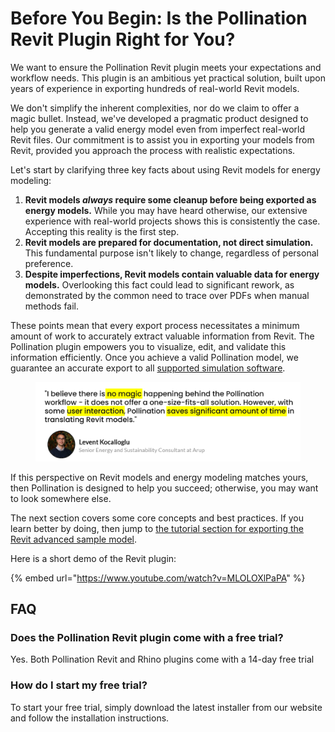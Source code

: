# Before You Begin: Is the Pollination Revit Plugin Right for You?

We want to ensure the Pollination Revit plugin meets your expectations and workflow needs. This plugin is an ambitious yet practical solution, built upon years of experience in exporting hundreds of real-world Revit models.

We don't simplify the inherent complexities, nor do we claim to offer a magic bullet. Instead, we've developed a pragmatic product designed to help you generate a valid energy model even from imperfect real-world Revit files. Our commitment is to assist you in exporting your models from Revit, provided you approach the process with realistic expectations.

Let's start by clarifying three key facts about using Revit models for energy modeling:

1. **Revit models&#x20;**_**always**_**&#x20;require some cleanup before being exported as energy models.** While you may have heard otherwise, our extensive experience with real-world projects shows this is consistently the case. Accepting this reality is the first step.
2. **Revit models are prepared for documentation, not direct simulation.** This fundamental purpose isn't likely to change, regardless of personal preference.
3. **Despite imperfections, Revit models contain valuable data for energy models.** Overlooking this fact could lead to significant rework, as demonstrated by the common need to trace over PDFs when manual methods fail.

These points mean that every export process necessitates a minimum amount of work to accurately extract valuable information from Revit. The Pollination plugin empowers you to visualize, edit, and validate this information efficiently. Once you achieve a valid Pollination model, we guarantee an accurate export to all [supported simulation software](https://www.pollination.solutions/pact).

<figure><img src="../.gitbook/assets/image (2) (1) (1) (1).png" alt="" width="563"><figcaption></figcaption></figure>

If this perspective on Revit models and energy modeling matches yours, then Pollination is designed to help you succeed; otherwise, you may want to look somewhere else.

The next section covers some core concepts and best practices. If you learn better by doing, then jump to [the tutorial section for exporting the Revit advanced sample model](export-analytical-model-1/).

Here is a short demo of the Revit plugin:

{% embed url="https://www.youtube.com/watch?v=MLOLOXlPaPA" %}

## FAQ

### Does the Pollination Revit plugin come with a free trial?

Yes. Both Pollination Revit and Rhino plugins come with a 14-day free trial

### How do I start my free trial?

To start your free trial, simply download the latest installer from our website and follow the installation instructions.
